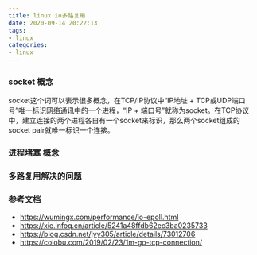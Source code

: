 ```yaml
---
title: linux io多路复用
date: 2020-09-14 20:22:13
tags:
- linux
categories:
- linux
---
```


### socket 概念
socket这个词可以表示很多概念，在TCP/IP协议中“IP地址 + TCP或UDP端口号”唯一标识网络通讯中的一个进程，“IP + 端口号”就称为socket。在TCP协议中，建立连接的两个进程各自有一个socket来标识，那么两个socket组成的socket pair就唯一标识一个连接。

### 进程堵塞 概念

### 多路复用解决的问题

### 参考文档
- https://wumingx.com/performance/io-epoll.html
- https://xie.infoq.cn/article/5241a48ffdb62ec3ba0235733
- https://blog.csdn.net/jyy305/article/details/73012706
- https://colobu.com/2019/02/23/1m-go-tcp-connection/